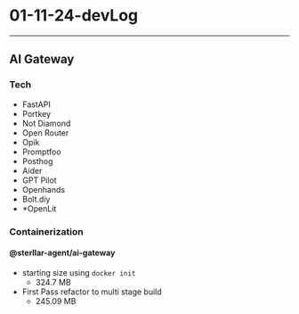 # 01-11-24-devLog

---

## AI Gateway

### Tech

- FastAPI
- Portkey
- Not Diamond
- Open Router
- Opik
- Promptfoo
- Posthog
- Aider
- GPT Pilot
- Openhands
- Bolt.diy
- *OpenLit

### Containerization

#### @sterllar-agent/ai-gateway

- starting size using `docker init`
  - 324.7 MB
- First Pass refactor to multi stage build
  - 245.09 MB